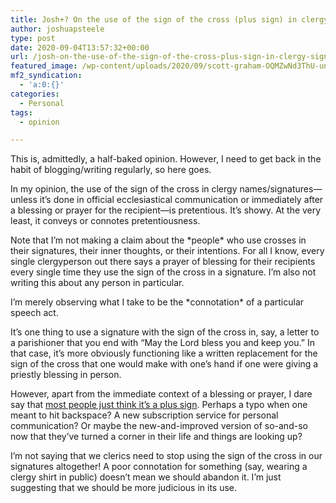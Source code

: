 ```yaml
---
title: Josh+? On the use of the sign of the cross (plus sign) in clergy signatures
author: joshuapsteele
type: post
date: 2020-09-04T13:57:32+00:00
url: /josh-on-the-use-of-the-sign-of-the-cross-plus-sign-in-clergy-signatures/
featured_image: /wp-content/uploads/2020/09/scott-graham-OQMZwNd3ThU-unsplash-1200x801.jpg
mf2_syndication:
  - 'a:0:{}'
categories:
  - Personal
tags:
  - opinion

---
```

This is, admittedly, a half-baked opinion. However, I need to get back in the habit of blogging/writing regularly, so here goes.

In my opinion, the use of the sign of the cross in clergy names/signatures—unless it&#8217;s done in official ecclesiastical communication or immediately after a blessing or prayer for the recipient—is pretentious. It&#8217;s showy. At the very least, it conveys or connotes pretentiousness.

Note that I&#8217;m not making a claim about the \*people\* who use crosses in their signatures, their inner thoughts, or their intentions. For all I know, every single clergyperson out there says a prayer of blessing for their recipients every single time they use the sign of the cross in a signature. I&#8217;m also not writing this about any person in particular.

I&#8217;m merely observing what I take to be the \*connotation\* of a particular speech act.

It&#8217;s one thing to use a signature with the sign of the cross in, say, a letter to a parishioner that you end with &#8220;May the Lord bless you and keep you.&#8221; In that case, it&#8217;s more obviously functioning like a written replacement for the sign of the cross that one would make with one&#8217;s hand if one were giving a priestly blessing in person.

However, apart from the immediate context of a blessing or prayer, I dare say that [most people just think it&#8217;s a plus sign][1]. Perhaps a typo when one meant to hit backspace? A new subscription service for personal communication? Or maybe the new-and-improved version of so-and-so now that they&#8217;ve turned a corner in their life and things are looking up?

I&#8217;m not saying that we clerics need to stop using the sign of the cross in our signatures altogether! A poor connotation for something (say, wearing a clergy shirt in public) doesn&#8217;t mean we should abandon it. I&#8217;m just suggesting that we should be more judicious in its use.

 [1]: https://qr.ae/pNA4ts